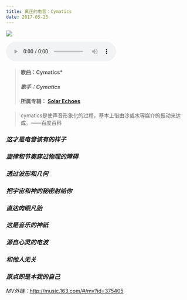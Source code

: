 ```yaml
---
title: 真正的电音：Cymatics
date: 2017-05-25
---
```


![](https://raw.githubusercontent.com/smilelc3/blog/main/images/真正的电音Cymatics/批注%202019-03-19%20183831.png)

<audio src="https://raw.githubusercontent.com/smilelc3/blog/main/images/真正的电音Cymatics/Nigel-Stanford-Cymatics-1.mp3" controls preload="auto"></audio>

> #### 歌曲：Cymatics*  
> 
> #### *歌手：Cymatics*
>
> #### 所属专辑： [Solar Echoes](https://music.163.com/#/album?id=3070750)



> cymatics是使声音形象化的过程，基本上借由沙或水等媒介的振动来达成。——百度百科



### *这才是电音该有的样子*

### *旋律和节奏穿过物理的障碍*

### *透过波形和几何*

### *把宇宙和神的秘密射给你*

### *直达肉眼凡胎*

### *这是音乐的神祇*

### *源自心灵的电波*

### *和他人无关*

### *原点即是本我的自己*

*MV外链：*<http://music.163.com/#/mv?id=375405>

